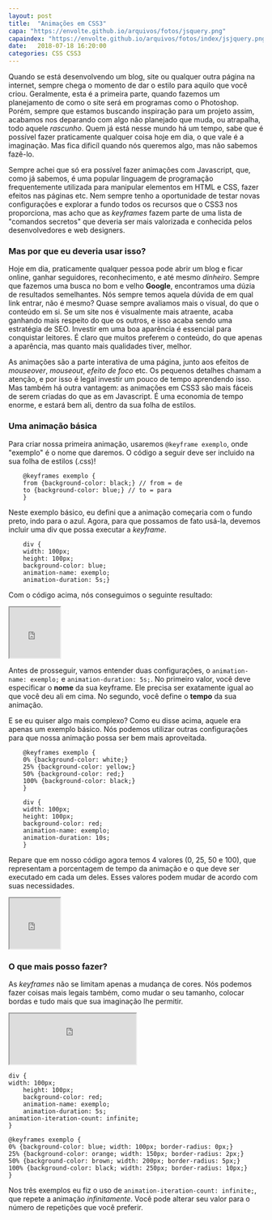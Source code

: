 ```yaml
---
layout: post
title:  "Animações em CSS3"
capa: "https://envolte.github.io/arquivos/fotos/jsquery.png"
capaindex: "https://envolte.github.io/arquivos/fotos/index/jsjquery.png"
date:   2018-07-18 16:20:00
categories: CSS CSS3
---
```


Quando se está desenvolvendo um blog, site ou qualquer outra página na internet, sempre chega o momento de dar o estilo para aquilo que você criou. Geralmente, esta é a primeira parte, quando fazemos um planejamento de como o site será em programas como o Photoshop. Porém, sempre que estamos buscando inspiração para um projeto assim, acabamos nos deparando com algo não planejado que muda, ou atrapalha, todo aquele *rascunho*. Quem já está nesse mundo há um tempo, sabe que é possível fazer praticamente qualquer coisa hoje em dia, o que vale é a imaginação. Mas fica dificíl quando nós queremos algo, mas não sabemos fazê-lo.

Sempre achei que só era possível fazer animações com Javascript, que, como já sabemos, é uma popular linguagem de programação frequentemente utilizada para manipular elementos em HTML e CSS, fazer efeitos nas páginas etc. Nem sempre tenho a oportunidade de testar novas configurações e explorar a fundo todos os recursos que o CSS3 nos proporciona, mas acho que as *keyframes* fazem parte de uma lista de "comandos secretos" que deveria ser mais valorizada e conhecida pelos desenvolvedores e web designers.

### Mas por que eu deveria usar isso?

Hoje em dia, praticamente qualquer pessoa pode abrir um blog e ficar online, ganhar seguidores, reconhecimento, e até mesmo *dinheiro*. Sempre que fazemos uma busca no bom e velho **Google**, encontramos uma dúzia de resultados semelhantes. Nós sempre temos aquela dúvida de em qual link entrar, não é mesmo? Quase sempre avaliamos mais o visual, do que o conteúdo em si. Se um site nos é visualmente mais atraente, acaba ganhando mais respeito do que os outros, e isso acaba sendo uma estratégia de SEO. Investir em uma boa aparência é essencial para conquistar leitores. É claro que muitos preferem o conteúdo, do que apenas a aparência, mas quanto mais qualidades tiver, melhor. 

As animações são a parte interativa de uma página, junto aos efeitos de *mouseover*, *mouseout*, *efeito de foco* etc. Os pequenos detalhes chamam a atenção, e por isso é legal investir um pouco de tempo aprendendo isso. Mas também há outra vantagem: as animações em CSS3 são mais fáceis de serem criadas do que as em Javascript. É uma economia de tempo enorme, e estará bem ali, dentro da sua folha de estilos.

### Uma animação básica

Para criar nossa primeira animação, usaremos ```@keyframe exemplo```, onde "exemplo" é o nome que daremos. O código a seguir deve ser incluido na sua folha de estilos (.css)!

    	@keyframes exemplo {
    	from {background-color: black;} // from = de
    	to {background-color: blue;} // to = para
    	}

Neste exemplo básico, eu defini que a animação começaria com o fundo preto, indo para o azul. Agora, para que possamos de fato usá-la, devemos incluir uma div que possa executar a *keyframe*.

    	div {
    	width: 100px;
    	height: 100px;
    	background-color: blue;
    	animation-name: exemplo;
    	animation-duration: 5s;}
    
Com o código acima, nós conseguimos o seguinte resultado:

<iframe class="exemplo" src="https://envolte.github.io/exemplos/css/animacao.html" width="100" height="100"></iframe>

Antes de prosseguir, vamos entender duas configurações, o ```animation-name: exemplo;``` e ```animation-duration: 5s;```. No primeiro valor, você deve especificar o **nome** da sua keyframe. Ele precisa ser exatamente igual ao que você deu ali em cima. No segundo, você define o **tempo** da sua animação.

E se eu quiser algo mais complexo? Como eu disse acima, aquele era apenas um exemplo básico. Nós podemos utilizar outras configurações para que nossa animação possa ser bem mais aproveitada.

    	@keyframes exemplo {
    	0% {background-color: white;}
    	25% {background-color: yellow;}
    	50% {background-color: red;}
    	100% {background-color: black;}
    	}
   
    	div {
    	width: 100px;
    	height: 100px;
    	background-color: red;
    	animation-name: exemplo;
    	animation-duration: 10s;
    	}
    
Repare que em nosso código agora temos 4 valores (0, 25, 50 e 100), que representam a porcentagem de tempo da animação e o que deve ser executado em cada um deles. Esses valores podem mudar de acordo com suas necessidades.

<iframe class="exemplo" src="https://envolte.github.io/exemplos/css/animacao2.html" width="100" height="100"></iframe>

### O que mais posso fazer?

As *keyframes* não se limitam apenas a mudança de cores. Nós podemos fazer coisas mais legais também, como mudar o seu tamanho, colocar bordas e tudo mais que sua imaginação lhe permitir.

<iframe class="exemplo" src="https://envolte.github.io/exemplos/css/animacao3.html" width="250" height="100"></iframe>

	div {
	width: 100px;
    	height: 100px;
    	background-color: red;
    	animation-name: exemplo;
    	animation-duration: 5s;
	animation-iteration-count: infinite;
	}

	@keyframes exemplo {
	0% {background-color: blue; width: 100px; border-radius: 0px;}
	25% {background-color: orange; width: 150px; border-radius: 2px;}
	50% {background-color: brown; width: 200px; border-radius: 5px;}
	100% {background-color: black; width: 250px; border-radius: 10px;}
	}
	
Nos três exemplos eu fiz o uso de ```animation-iteration-count: infinite;```, que repete a animação *infinitamente*. Você pode alterar seu valor para o número de repetições que você preferir.
